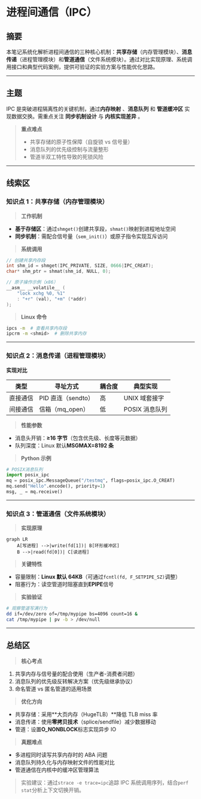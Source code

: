 # 进程间通信（IPC）

## 摘要

本笔记系统化解析进程间通信的三种核心机制：**共享存储**（内存管理模块）、**消息传递**（进程管理模块）和**管道通信**（文件系统模块）。通过对比实现原理、系统调用接口和典型代码案例，提供可验证的实验方案与性能优化思路。

---

## 主题

IPC 是突破进程隔离性的关键机制，通过**内存映射** 、**消息队列** 和 **管道缓冲区** 实现数据交换。需重点关注 **同步机制设计** 与 **内核实现差异** 。

> **重点难点**
>
> - 共享存储的原子性保障（自旋锁 vs 信号量）
> - 消息队列的优先级控制与流量整形
> - 管道半双工特性导致的死锁风险

---

## 线索区

### 知识点 1：共享存储（内存管理模块）

> **工作机制**

- **基于存储区**：通过`shmget()`创建共享段，`shmat()`映射到进程地址空间
- **同步机制**：需配合信号量（`sem_init()`）或原子指令实现互斥访问

> **系统调用**

```c
// 创建共享内存段
int shm_id = shmget(IPC_PRIVATE, SIZE, 0666|IPC_CREAT);
char* shm_ptr = shmat(shm_id, NULL, 0);

// 原子操作示例（x86）
__asm__ __volatile__ (
    "lock xchg %0, %1"
    : "+r" (val), "+m" (*addr)
);
```

> **Linux 命令**

```bash
ipcs -m  # 查看共享内存段
ipcrm -m <shmid>  # 删除共享内存
```

---

### 知识点 2：消息传递（进程管理模块）

**实现对比**  

| 类型 | 寻址方式 | 耦合度 | 典型实现 |
|------------|-------------------|--------|-----------------|
| 直接通信 | PID 直连（sendto） | 高 | UNIX 域套接字 |
| 间接通信 | 信箱（mq_open） | 低 | POSIX 消息队列 |

> **性能参数**

- 消息头开销：**≥16 字节**（包含优先级、长度等元数据）
- 队列深度：Linux 默认**MSGMAX=8192 条**

> **Python 示例**

```python
# POSIX消息队列
import posix_ipc
mq = posix_ipc.MessageQueue("/testmq", flags=posix_ipc.O_CREAT)
mq.send("Hello".encode(), priority=1)
msg, _ = mq.receive()
```

---

### 知识点 3：管道通信（文件系统模块）

> **实现原理**

```mermaid
graph LR
    A[写进程] -->|write(fd[1])| B[环形缓冲区]
    B -->|read(fd[0])| C[读进程]
```

> **关键特性**

- 容量限制：**Linux 默认 64KB**（可通过`fcntl(fd, F_SETPIPE_SZ)`调整）
- 阻塞行为：读空管道时阻塞直到**EPIPE**信号

> **实验验证**

```bash
# 观察管道写满行为
dd if=/dev/zero of=/tmp/mypipe bs=4096 count=16 &
cat /tmp/mypipe | pv -b > /dev/null
```

---

## 总结区

> **核心考点**

1. 共享内存与信号量的配合使用（生产者-消费者问题）
2. 消息队列的优先级反转解决方案（优先级继承协议）
3. 命名管道 vs 匿名管道的适用场景

> **优化方向**

- 共享存储：采用**大页内存（HugeTLB）**降低 TLB miss 率
- 消息传递：使用**零拷贝技术**（splice/sendfile）减少数据移动
- 管道：设置**O_NONBLOCK**标志实现异步 IO

> **真题难点**

- 多进程同时读写共享内存时的 ABA 问题
- 消息队列持久化与内存映射文件的性能对比
- 管道通信在内核中的缓冲区管理算法

> 实验建议：通过`strace -e trace=ipc`追踪 IPC 系统调用序列，结合`perf stat`分析上下文切换开销。
